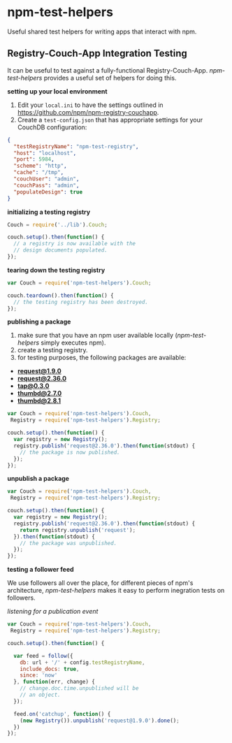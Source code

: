 # npm-test-helpers

Useful shared test helpers for writing apps that interact with npm.

## Registry-Couch-App Integration Testing

It can be useful to test against a fully-functional Registry-Couch-App.
*npm-test-helpers* provides a useful set of helpers for doing this.

**setting up your local environment**

1. Edit your `local.ini` to have the settings outlined in https://github.com/npm/npm-registry-couchapp.
2. Create a `test-config.json` that has appropriate settings for your CouchDB configuration:

```json
{
  "testRegistryName": "npm-test-registry",
  "host": "localhost",
  "port": 5984,
  "scheme": "http",
  "cache": "/tmp",
  "couchUser": "admin",
  "couchPass": "admin",
  "populateDesign": true
}
```

**initializing a testing registry**

```javascript
Couch = require('../lib').Couch;

couch.setup().then(function() {
  // a registry is now available with the
  // design documents populated.
});
```

**tearing down the testing registry**

```javascript
var Couch = require('npm-test-helpers').Couch;

couch.teardown().then(function() {
  // the testing registry has been destroyed.
});
```

**publishing a package**

1. make sure that you have an npm user available locally (*npm-test-helpers* simply executes npm).
2. create a testing registry.
3. for testing purposes, the following packages are available:
  * **request@1.9.0**
  * **request@2.36.0**
  * **tap@0.3.0**
  * **thumbd@2.7.0**
  * **thumbd@2.8.1**

```javascript
var Couch = require('npm-test-helpers').Couch,
 Registry = require('npm-test-helpers').Registry;

couch.setup().then(function() {
  var registry = new Registry();
  registry.publish('request@2.36.0').then(function(stdout) {
    // the package is now published.
  });
});
```

**unpublish a package**

```javascript
var Couch = require('npm-test-helpers').Couch,
 Registry = require('npm-test-helpers').Registry;

couch.setup().then(function() {
  var registry = new Registry();
  registry.publish('request@2.36.0').then(function(stdout) {
    return registry.unpublish('request');
  }).then(function(stdout) {
    // the package was unpublished.
  });
});
```

**testing a follower feed**

We use followers all over the place, for different pieces of npm's architecture,
*npm-test-helpers* makes it easy to perform inegration tests on followers.

*listening for a publication event*

```javascript
var Couch = require('npm-test-helpers').Couch,
 Registry = require('npm-test-helpers').Registry;

couch.setup().then(function() {

  var feed = follow({
    db: url + '/' + config.testRegistryName,
    include_docs: true,
    since: 'now'
  }, function(err, change) {
    // change.doc.time.unpublished will be
    // an object.
  });

  feed.on('catchup', function() {
    (new Registry()).unpublish('request@1.9.0').done();
  })
});
```
